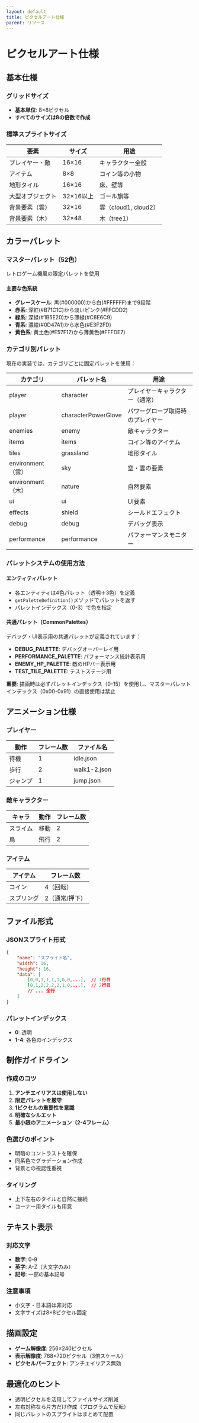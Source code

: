 ```yaml
---
layout: default
title: ピクセルアート仕様
parent: リソース
---
```


# ピクセルアート仕様

## 基本仕様

### グリッドサイズ
- **基本単位**: 8×8ピクセル
- **すべてのサイズは8の倍数で作成**

### 標準スプライトサイズ

| 要素 | サイズ | 用途 |
|------|--------|------|
| プレイヤー・敵 | 16×16 | キャラクター全般 |
| アイテム | 8×8 | コイン等の小物 |
| 地形タイル | 16×16 | 床、壁等 |
| 大型オブジェクト | 32×16以上 | ゴール旗等 |
| 背景要素（雲） | 32×16 | 雲（cloud1, cloud2） |
| 背景要素（木） | 32×48 | 木（tree1） |

## カラーパレット

### マスターパレット（52色）
レトロゲーム機風の限定パレットを使用

#### 主要な色系統
- **グレースケール**: 黒(#000000)から白(#FFFFFF)まで9段階
- **赤系**: 深紅(#B71C1C)から淡いピンク(#FFCDD2)
- **緑系**: 深緑(#1B5E20)から薄緑(#C8E6C9)
- **青系**: 濃紺(#0D47A1)から水色(#E3F2FD)
- **黄色系**: 黄土色(#F57F17)から薄黄色(#FFFDE7)

### カテゴリ別パレット

現在の実装では、カテゴリごとに固定パレットを使用：

| カテゴリ | パレット名 | 用途 |
|----------|-----------|------|
| player | character | プレイヤーキャラクター（通常） |
| player | characterPowerGlove | パワーグローブ取得時のプレイヤー |
| enemies | enemy | 敵キャラクター |
| items | items | コイン等のアイテム |
| tiles | grassland | 地形タイル |
| environment（雲） | sky | 空・雲の要素 |
| environment（木） | nature | 自然要素 |
| ui | ui | UI要素 |
| effects | shield | シールドエフェクト |
| debug | debug | デバッグ表示 |
| performance | performance | パフォーマンスモニター |

### パレットシステムの使用方法

#### エンティティパレット
- 各エンティティは4色パレット（透明＋3色）を定義
- `getPaletteDefinition()`メソッドでパレットを返す
- パレットインデックス（0-3）で色を指定

#### 共通パレット（CommonPalettes）
デバッグ・UI表示用の共通パレットが定義されています：
- **DEBUG_PALETTE**: デバッグオーバーレイ用
- **PERFORMANCE_PALETTE**: パフォーマンス統計表示用
- **ENEMY_HP_PALETTE**: 敵のHPバー表示用
- **TEST_TILE_PALETTE**: テストステージ用

**重要**: 描画時は必ずパレットインデックス（0-15）を使用し、マスターパレットインデックス（0x00-0x91）の直接使用は禁止

## アニメーション仕様

### プレイヤー

| 動作 | フレーム数 | ファイル名 |
|------|-----------|-----------|
| 待機 | 1 | idle.json |
| 歩行 | 2 | walk1-2.json |
| ジャンプ | 1 | jump.json |

### 敵キャラクター

| キャラ | 動作 | フレーム数 |
|--------|------|-----------|
| スライム | 移動 | 2 |
| 鳥 | 飛行 | 2 |

### アイテム

| アイテム | フレーム数 |
|---------|-----------|
| コイン | 4（回転） |
| スプリング | 2（通常/押下） |

## ファイル形式

### JSONスプライト形式
```json
{
    "name": "スプライト名",
    "width": 16,
    "height": 16,
    "data": [
        [0,0,1,1,1,1,0,0,...],  // 1行目
        [0,1,2,2,2,2,1,0,...],  // 2行目
        // ... 全行
    ]
}
```

### パレットインデックス
- **0**: 透明
- **1-4**: 各色のインデックス

## 制作ガイドライン

### 作成のコツ
1. **アンチエイリアスは使用しない**
2. **限定パレットを厳守**
3. **1ピクセルの重要性を意識**
4. **明確なシルエット**
5. **最小限のアニメーション（2-4フレーム）**

### 色選びのポイント
- 明暗のコントラストを確保
- 同系色でグラデーション作成
- 背景との視認性重視

### タイリング
- 上下左右のタイルと自然に接続
- コーナー用タイルも用意

## テキスト表示

### 対応文字
- **数字**: 0-9
- **英字**: A-Z（大文字のみ）
- **記号**: 一部の基本記号

### 注意事項
- 小文字・日本語は非対応
- 文字サイズは8×8ピクセル固定

## 描画設定
- **ゲーム解像度**: 256×240ピクセル
- **表示解像度**: 768×720ピクセル（3倍スケール）
- **ピクセルパーフェクト**: アンチエイリアス無効

## 最適化のヒント
- 透明ピクセルを活用してファイルサイズ削減
- 左右対称なら片方だけ作成（プログラムで反転）
- 同じパレットのスプライトはまとめて配置
